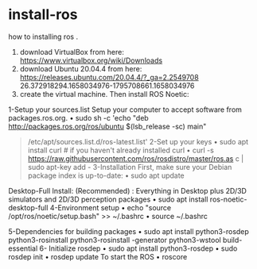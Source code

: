 # install-ros
how to installing ros .

1. download VirtualBox
from here: https://www.virtualbox.org/wiki/Downloads 
2. download Ubuntu 20.04.4
from here: https://releases.ubuntu.com/20.04.4/?_ga=2.2549708
26.372918294.1658034976-1795708661.1658034976
3. create the virtual machine.
Then install ROS Noetic:


1-Setup your sources.list
Setup your computer to accept software from packages.ros.org.
• sudo sh -c 'echo "deb http://packages.ros.org/ros/ubuntu $(lsb_release -sc) main" 
> /etc/apt/sources.list.d/ros-latest.list'
2-Set up your keys
• sudo apt install curl # if you haven't already installed curl
• curl -s https://raw.githubusercontent.com/ros/rosdistro/master/ros.as
c | sudo apt-key add -
3-Installation
First, make sure your Debian package index is up-to-date:
• sudo apt update

Desktop-Full Install: (Recommended) : Everything in Desktop plus 2D/3D simulators and 
2D/3D perception packages
• sudo apt install ros-noetic-desktop-full
4-Environment setup
• echo "source /opt/ros/noetic/setup.bash" >> ~/.bashrc
• source ~/.bashrc

5-Dependencies for building packages
• sudo apt install python3-rosdep python3-rosinstall python3-rosinstall
-generator python3-wstool build-essential
6- Initialize rosdep
• sudo apt install python3-rosdep
• sudo rosdep init
• rosdep update
To start the ROS
• roscore
